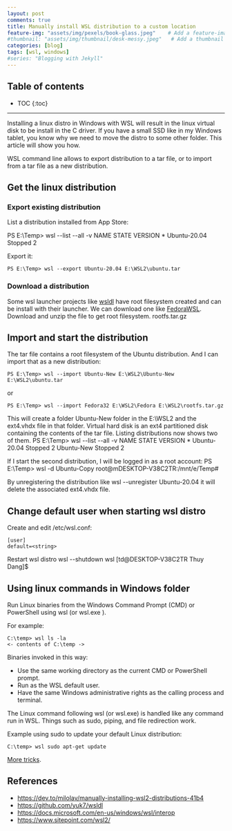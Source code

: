 ```yaml
---
layout: post
comments: true
title: Manually install WSL distribution to a custom location
feature-img: "assets/img/pexels/book-glass.jpeg"    # Add a feature-image to the post
#thumbnail: "assets/img/thumbnail/desk-messy.jpeg"   # Add a thumbnail image on blog view
categories: [blog]
tags: [wsl, windows]
#series: "Blogging with Jekyll"
---
```


## Table of contents
* TOC
{:toc}
----
Installing a linux distro in Windows with WSL will result in the linux virtual disk to be install in the C driver. If you have a small SSD like in my Windows tablet, you know why we need to move the distro to some other folder. This article will show you how.

WSL command line allows to export distribution to a tar file, or to import from a tar file as a new distribution.

## Get the linux distribution

### Export existing distribution

List a distribution installed from App Store:

PS E:\Temp> wsl --list --all -v
    NAME            STATE           VERSION
    * Ubuntu-20.04    Stopped         2

Export it:
    
    PS E:\Temp> wsl --export Ubuntu-20.04 E:\WSL2\ubuntu.tar


### Download a distribution 

Some wsl launcher projects like [wsldl](https://github.com/yuk7/wsldl) have root filesystem created and can be install with their launcher. We can download one like [FedoraWSL](https://github.com/yosukes-dev/FedoraWSL). Download and unzip the file to get root filesystem.
    rootfs.tar.gz

## Import and start the distribution

The tar file contains a root filesystem of the Ubuntu distribution. And I can import that as a new distribution:

    PS E:\Temp> wsl --import Ubuntu-New E:\WSL2\Ubuntu-New E:\WSL2\ubuntu.tar

or 
    
    PS E:\Temp> wsl --import Fedora32 E:\WSL2\Fedora E:\WSL2\rootfs.tar.gz

This will create a folder Ubuntu-New folder in the E:\WSL2 and the ext4.vhdx file in that folder. Virtual hard disk is an ext4 partitioned disk containing the contents of the tar file. Listing distributions now shows two of them.
    PS E:\Temp> wsl --list --all -v
    NAME            STATE           VERSION
    * Ubuntu-20.04    Stopped         2
    Ubuntu-New     Stopped         2


If I start the second distribution, I will be logged in as a root account:
    PS E:\Temp> wsl -d Ubuntu-Copy
    root@mDESKTOP-V38C2TR:/mnt/e/Temp#

By unregistering the distribution like wsl --unregister Ubuntu-20.04 it will delete the associated ext4.vhdx file.

## Change default user when starting wsl distro

Create and edit /etc/wsl.conf:

    [user]
    default=<string>

Restart wsl distro
    wsl --shutdown
    wsl
    [td@DESKTOP-V38C2TR Thuy Dang]$

## Using linux commands in Windows folder

Run Linux binaries from the Windows Command Prompt (CMD) or PowerShell using wsl <command> (or wsl.exe <command>).

For example:

    C:\temp> wsl ls -la
    <- contents of C:\temp ->

Binaries invoked in this way:

* Use the same working directory as the current CMD or PowerShell prompt.
* Run as the WSL default user.
* Have the same Windows administrative rights as the calling process and terminal.

The Linux command following wsl (or wsl.exe) is handled like any command run in WSL. Things such as sudo, piping, and file redirection work.

Example using sudo to update your default Linux distribution:

    C:\temp> wsl sudo apt-get update

[More tricks](https://docs.microsoft.com/en-us/windows/wsl/interop).


## References
* https://dev.to/milolav/manually-installing-wsl2-distributions-41b4
* https://github.com/yuk7/wsldl
* https://docs.microsoft.com/en-us/windows/wsl/interop
* https://www.sitepoint.com/wsl2/

